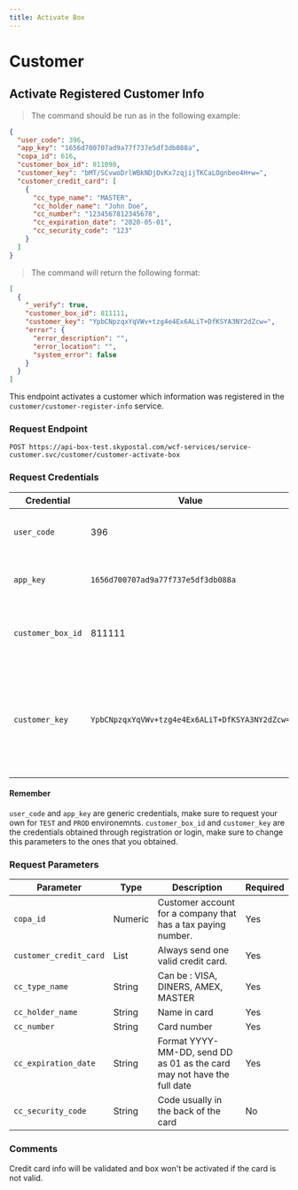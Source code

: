 ```yaml
---
title: Activate Box
---
```


# Customer

## Activate Registered Customer Info

> The command should be run as in the following example:

```json
{
  "user_code": 396,
  "app_key": "1656d700707ad9a77f737e5df3db088a",
  "copa_id": 616,
  "customer_box_id": 811098,
  "customer_key": "bMT/SCvwoDrlWBkNDjOvKx7zqjijTKCaLOgnbeo4H+w=",
  "customer_credit_card": [
    {
      "cc_type_name": "MASTER",
      "cc_holder_name": "John Doe",
      "cc_number": "1234567812345678",
      "cc_expiration_date": "2020-05-01",
      "cc_security_code": "123"
    }
  ]
}
```

> The command will return the following format:

```json
[
  {
    "_verify": true,
    "customer_box_id": 811111,
    "customer_key": "YpbCNpzqxYqVWv+tzg4e4Ex6ALiT+DfKSYA3NY2dZcw=",
    "error": {
      "error_description": "",
      "error_location": "",
      "system_error": false
    }
  }
]
```

This endpoint activates a customer which information was registered in the `customer/customer-register-info` service.

### Request Endpoint

`POST https://api-box-test.skypostal.com/wcf-services/service-customer.svc/customer/customer-activate-box`

### Request Credentials

| Credential        | Value                                          | Description                                                                                  |
| ----------------- | ---------------------------------------------- | -------------------------------------------------------------------------------------------- |
| `user_code`       | 396                                            | This is the user code provided by Skypostal.                                                 |
| `app_key`         | `1656d700707ad9a77f737e5df3db088a`             | This is the app key provided by Skypostal.                                                   |
| `customer_box_id` | 811111                                         | Number obtained in the registered service.                                                   |
| `customer_key`    | `YpbCNpzqxYqVWv+tzg4e4Ex6ALiT+DfKSYA3NY2dZcw=` | Key obtained in the register service. This will be updated when updating the e-mail account. |

#### Remember

`user_code` and `app_key` are generic credentials, make sure to request your own for `TEST` and `PROD` environemnts.
`customer_box_id` and `customer_key` are the credentials obtained through registration or login, make sure to change this parameters to the ones that you obtained.

### Request Parameters

| Parameter              | Type    | Description                                                             | Required |
| ---------------------- | ------- | ----------------------------------------------------------------------- | -------- |
| `copa_id`              | Numeric | Customer account for a company that has a tax paying number.            | Yes      |
| `customer_credit_card` | List    | Always send one valid credit card.                                      | Yes      |
| `cc_type_name`         | String  | Can be : VISA, DINERS, AMEX, MASTER                                     | Yes      |
| `cc_holder_name`       | String  | Name in card                                                            | Yes      |
| `cc_number`            | String  | Card number                                                             | Yes      |
| `cc_expiration_date`   | String  | Format YYYY-MM-DD, send DD as 01 as the card may not have the full date | Yes      |
| `cc_security_code`     | String  | Code usually in the back of the card                                    | No       |

### Comments

Credit card info will be validated and box won't be activated if the card is not valid.
